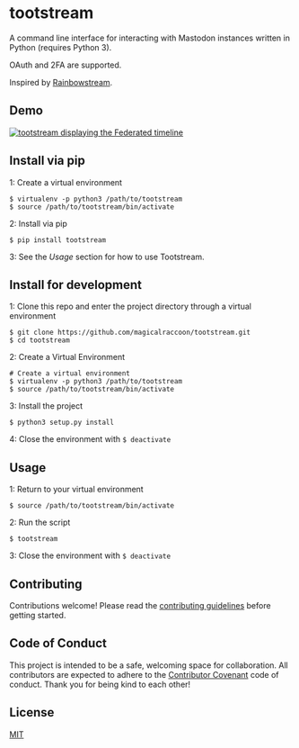 # tootstream

A command line interface for interacting with Mastodon instances written in Python (requires Python 3).

OAuth and 2FA are supported.

Inspired by [Rainbowstream](
https://github.com/DTVD/rainbowstream).

## Demo

[![tootstream displaying the Federated timeline](https://i.imgur.com/LqjUXpt.jpg)](https://asciinema.org/a/3m87j1s402ic2llfp517okpv2?t=7&speed=2)

## Install via pip

1: Create a virtual environment
```
$ virtualenv -p python3 /path/to/tootstream
$ source /path/to/tootstream/bin/activate
```

2: Install via pip
```
$ pip install tootstream
```

3: See the *Usage* section for how to use Tootstream.

## Install for development

1: Clone this repo and enter the project directory through a virtual environment
```
$ git clone https://github.com/magicalraccoon/tootstream.git
$ cd tootstream
```

2: Create a Virtual Environment

```
# Create a virtual environment
$ virtualenv -p python3 /path/to/tootstream
$ source /path/to/tootstream/bin/activate
```

3: Install the project 
```
$ python3 setup.py install
```

4: Close the environment with `$ deactivate`

## Usage

1: Return to your virtual environment
```
$ source /path/to/tootstream/bin/activate
```

2: Run the script
```
$ tootstream
```
3: Close the environment with `$ deactivate`

## Contributing

Contributions welcome! Please read the [contributing guidelines](CONTRIBUTING.md) before getting started.

## Code of Conduct

This project is intended to be a safe, welcoming space for collaboration. All contributors are expected to adhere to the [Contributor Covenant](http://contributor-covenant.org) code of conduct. Thank you for being kind to each other!

## License

[MIT](LICENSE.md)

